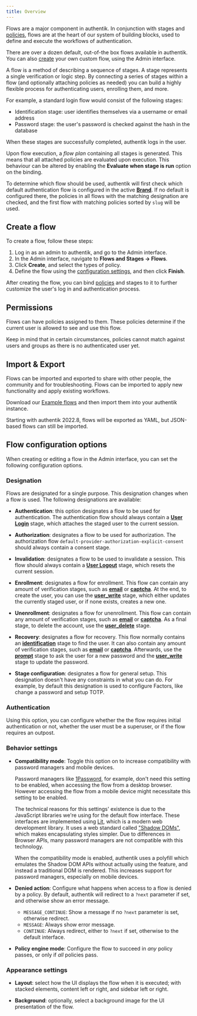 ```yaml
---
title: Overview
---
```


Flows are a major component in authentik. In conjunction with stages and [policies](../policies/index.md), flows are at the heart of our system of building blocks, used to define and execute the workflows of authentication.

There are over a dozen default, out-of-the box flows available in authentik. You can also [create](#create-a-flow) your own custom flow, using the Admin interface.

A flow is a method of describing a sequence of stages. A stage represents a single verification or logic step. By connecting a series of stages within a flow (and optionally attaching policies as needed) you can build a highly flexible process for authenticating users, enrolling them, and more.

For example, a standard login flow would consist of the following stages:

-   Identification stage: user identifies themselves via a username or email address
-   Password stage: the user's password is checked against the hash in the database

When these stages are successfully completed, authentik logs in the user.

Upon flow execution, a _flow plan_ containing all stages is generated. This means that all attached policies are evaluated upon execution. This behaviour can be altered by enabling the **Evaluate when stage is run** option on the binding.

To determine which flow should be used, authentik will first check which default authentication flow is configured in the active [**Brand**](../core/brands.md). If no default is configured there, the policies in all flows with the matching designation are checked, and the first flow with matching policies sorted by `slug` will be used.

## Create a flow

To create a flow, follow these steps:

1. Log in as an admin to authentik, and go to the Admin interface.
2. In the Admin interface, navigate to **Flows and Stages -> Flows**.
3. Click **Create**, and select the types of policy.
4. Define the flow using the [configuration settings](#flow-configuration-options), and then click **Finish**.

After creating the flow, you can bind [policies](../policies/index.md) and stages to it to further customize the user's log in and authentication process.

## Permissions

Flows can have policies assigned to them. These policies determine if the current user is allowed to see and use this flow.

Keep in mind that in certain circumstances, policies cannot match against users and groups as there is no authenticated user yet.

## Import & Export

Flows can be imported and exported to share with other people, the community and for troubleshooting. Flows can be imported to apply new functionality and apply existing workflows.

Download our [Example flows](./examples/flows.md) and then import them into your authentik instance.

Starting with authentik 2022.8, flows will be exported as YAML, but JSON-based flows can still be imported.

## Flow configuration options

When creating or editing a flow in the Admin interface, you can set the following configuration options.

### Designation

Flows are designated for a single purpose. This designation changes when a flow is used. The following designations are available:

-   **Authentication**: this option designates a flow to be used for authentication. The authentication flow should always contain a [**User Login**](stages/user_login/index.md) stage, which attaches the staged user to the current session.

-   **Authorization**: designates a flow to be used for authorization. The authorization flow `default-provider-authorization-explicit-consent` should always contain a consent stage.

-   **Invalidation**: designates a flow to be used to invalidate a session. This flow should always contain a [**User Logout**](stages/user_logout.md) stage, which resets the current session.

-   **Enrollment**: designates a flow for enrollment. This flow can contain any amount of verification stages, such as [**email**](stages/email/) or [**captcha**](stages/captcha/). At the end, to create the user, you can use the [**user_write**](stages/user_write.md) stage, which either updates the currently staged user, or if none exists, creates a new one.

-   **Unenrollment**: designates a flow for unenrollment. This flow can contain any amount of verification stages, such as [**email**](stages/email/) or [**captcha**](stages/captcha/). As a final stage, to delete the account, use the [**user_delete**](stages/user_delete.md) stage.

-   **Recovery**: designates a flow for recovery. This flow normally contains an [**identification**](stages/identification/) stage to find the user. It can also contain any amount of verification stages, such as [**email**](stages/email/) or [**captcha**](stages/captcha/). Afterwards, use the [**prompt**](stages/prompt/) stage to ask the user for a new password and the [**user_write**](stages/user_write.md) stage to update the password.

-   **Stage configuration**: designates a flow for general setup. This designation doesn't have any constraints in what you can do. For example, by default this designation is used to configure Factors, like change a password and setup TOTP.

### Authentication

Using this option, you can configure whether the the flow requires initial authentication or not, whether the user must be a superuser, or if the flow requires an outpost.

### Behavior settings

-   **Compatibility mode**: Toggle this option on to increase compatibility with password managers and mobile devices.

    Password managers like [1Password](https://1password.com/), for example, don't need this setting to be enabled, when accessing the flow from a desktop browser. However accessing the flow from a mobile device might necessitate this setting to be enabled.

    The technical reasons for this settings' existence is due to the JavaScript libraries we're using for the default flow interface. These interfaces are implemented using [Lit](https://lit.dev/), which is a modern web development library. It uses a web standard called ["Shadow DOMs"](https://developer.mozilla.org/en-US/docs/Web/API/Web_components/Using_shadow_DOM), which makes encapsulating styles simpler. Due to differences in Browser APIs, many password managers are not compatible with this technology.

    When the compatibility mode is enabled, authentik uses a polyfill which emulates the Shadow DOM APIs without actually using the feature, and instead a traditional DOM is rendered. This increases support for password managers, especially on mobile devices.

-   **Denied action**: Configure what happens when access to a flow is denied by a policy. By default, authentik will redirect to a `?next` parameter if set, and otherwise show an error message.

    -   `MESSAGE_CONTINUE`: Show a message if no `?next` parameter is set, otherwise redirect.
    -   `MESSAGE`: Always show error message.
    -   `CONTINUE`: Always redirect, either to `?next` if set, otherwise to the default interface.

-   **Policy engine mode**: Configure the flow to succeed in _any_ policy passes, or only if _all_ policies pass.

### Appearance settings

-   **Layout**: select how the UI displays the flow when it is executed; with stacked elements, content left or right, and sidebar left or right.

-   **Background**: optionally, select a background image for the UI presentation of the flow.
